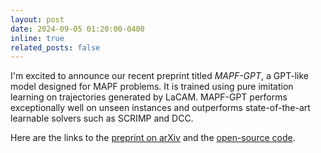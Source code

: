 ```yaml
---
layout: post
date: 2024-09-05 01:20:00-0400
inline: true
related_posts: false
---
```


I'm excited to announce our recent preprint titled *MAPF-GPT*, a GPT-like model designed for MAPF problems. 
It is trained using pure imitation learning on trajectories generated by LaCAM. 
MAPF-GPT performs exceptionally well on unseen instances and outperforms state-of-the-art learnable solvers such as SCRIMP and DCC.

Here are the links to the [preprint on arXiv](https://arxiv.org/abs/2409.00134) and the [open-source code](https://github.com/Cognitive-AI-Systems/MAPF-GPT).
